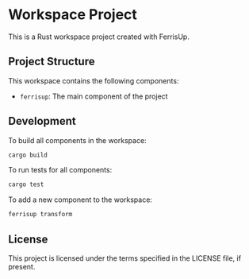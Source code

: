 # Workspace Project

This is a Rust workspace project created with FerrisUp.

## Project Structure

This workspace contains the following components:

- `ferrisup`: The main component of the project

## Development

To build all components in the workspace:

```bash
cargo build
```

To run tests for all components:

```bash
cargo test
```

To add a new component to the workspace:

```bash
ferrisup transform
```

## License

This project is licensed under the terms specified in the LICENSE file, if present.

